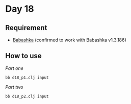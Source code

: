 # Day 18

## Requirement

* [Babashka](https://babashka.org/) (confirmed to work with Babashka v1.3.186)

## How to use

*Part one*

```console
bb d18_p1.clj input
```

*Part two*

```console
bb d18_p2.clj input
```
